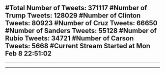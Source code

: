 #Total Number of Tweets: 371117 
#Number of Trump Tweets: 128029
#Number of Clinton Tweets: 80923
#Number of Cruz Tweets: 66650
#Number of Sanders Tweets: 55128
#Number of Rubio Tweets: 34721
#Number of Carson Tweets: 5668
#Current Stream Started at Mon Feb  8 22:51:02
---
---
---
